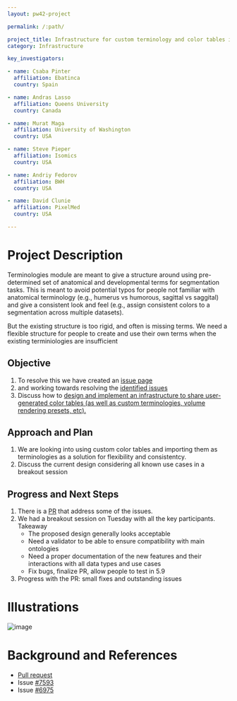 ```yaml
---
layout: pw42-project

permalink: /:path/

project_title: Infrastructure for custom terminology and color tables in Slicer
category: Infrastructure

key_investigators:

- name: Csaba Pinter
  affiliation: Ebatinca
  country: Spain

- name: Andras Lasso
  affiliation: Queens University
  country: Canada

- name: Murat Maga
  affiliation: University of Washington
  country: USA

- name: Steve Pieper
  affiliation: Isomics
  country: USA

- name: Andriy Fedorov
  affiliation: BWH
  country: USA

- name: David Clunie
  affiliation: PixelMed
  country: USA

---
```


# Project Description

<!-- Add a short paragraph describing the project. -->


Terminologies module are meant to give a structure around using pre-determined set of anatomical and developmental terms for segmentation tasks. This is meant to avoid potential typos for people not familiar with anatomical terminology (e.g., humerus vs humorous, sagittal vs saggital) and give a consistent look and feel (e.g., assign consistent colors to a segmentation across multiple datasets). 

But the existing structure is too rigid, and often is missing terms. We need a flexible structure for people to create and use their own terms when the existing terminiologies are insufficient



## Objective

<!-- Describe here WHAT you would like to achieve (what you will have as end result). -->


1. To resolve this we have created an [issue page](https://github.com/Slicer/Slicer/issues/6975)
2. and working towards resolving the [identified issues](https://github.com/Slicer/Slicer/pull/8112)
3. Discuss how to [design and implement an infrastructure to share user-generated color tables (as well as custom terminologies, volume rendering presets, etc).](https://github.com/Slicer/Slicer/issues/6975#issuecomment-2581121209) 

## Approach and Plan

<!-- Describe here HOW you would like to achieve the objectives stated above. -->


1. We are looking into using custom color tables and importing them as terminologies as a solution for flexibility and consistentcy.
2. Discuss the current design considering all known use cases in a breakout session



## Progress and Next Steps

<!-- Update this section as you make progress, describing of what you have ACTUALLY DONE.
     If there are specific steps that you could not complete then you can describe them here, too. -->


1. There is a [PR](https://github.com/Slicer/Slicer/pull/8112) that address some of the issues.
2. We had a breakout session on Tuesday with all the key participants. Takeaway
    * The proposed design generally looks acceptable
    * Need a validator to be able to ensure compatibility with main ontologies
    * Need a proper documentation of the new features and their interactions with all data types and use cases
    * Fix bugs, finalize PR, allow people to test in 5.9
3. Progress with the PR: small fixes and outstanding issues 


# Illustrations

<!-- Add pictures and links to videos that demonstrate what has been accomplished. -->

![image](https://github.com/user-attachments/assets/7deac812-bc55-4e88-8640-247f89429944)



# Background and References

<!-- If you developed any software, include link to the source code repository.
     If possible, also add links to sample data, and to any relevant publications. -->


* [Pull request](https://github.com/Slicer/Slicer/pull/8112)
* Issue [#7593](https://github.com/Slicer/Slicer/issues/7593)
* Issue [#6975](https://github.com/Slicer/Slicer/issues/6975)

